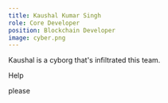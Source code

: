 ```yaml
---
title: Kaushal Kumar Singh
role: Core Developer
position: Blockchain Developer
image: cyber.png
---
```


Kaushal is a cyborg that's infiltrated this team.

Help

please